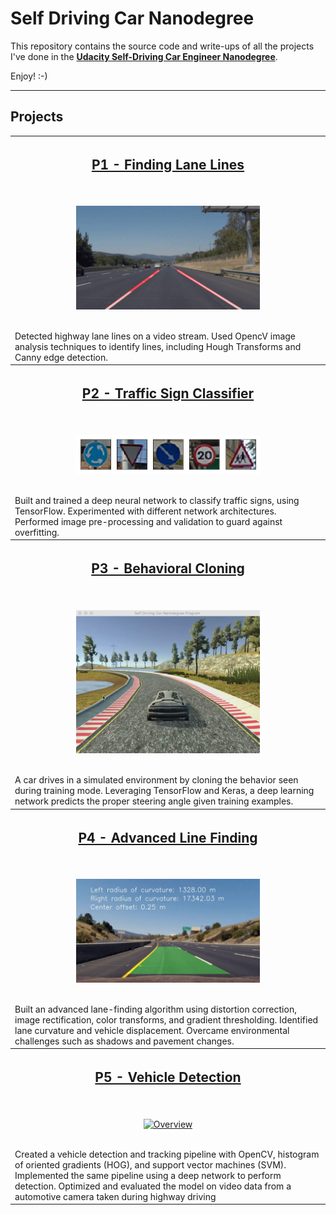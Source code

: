 # Self Driving Car Nanodegree

This repository contains the source code and write-ups of all the projects I've done in the **[Udacity Self-Driving Car Engineer Nanodegree](https://www.udacity.com/course/self-driving-car-engineer-nanodegree--nd013)**.

Enjoy! :-)
    
---
## Projects

<table style="width:100%">

  <tr>
    <th>
    	<h2>
       <a href="./project1-Finding_Lane_Lines">P1 - Finding Lane Lines</a>
       </h2>
    </th>
  </tr>
  <tr>
    <td>
     <br>
      <p align="center">
           <a href="https://youtu.be/rcnngKCxM64"><img src="./project1-Finding_Lane_Lines/img/white_lanes_processed.gif" alt="Overview" width="60%" height="60%"></a>  
      </p>
      <br>
           Detected highway lane lines on a video stream. Used OpencV image analysis techniques to identify lines, including Hough Transforms and Canny edge detection.
    </td>
  </tr>
  
  <tr>
    <th>
    	<h2>
       <a href="./project2-Traffic_Sign_Classifier">P2 - Traffic Sign Classifier</a>
       </h2>
    </th>
  </tr>
  <tr>
    <td>
     <br>
      <p align="center">
           <img src="./project2-Traffic_Sign_Classifier/images/new_images.png" alt="Overview" width="60%" height="60%">
      </p>
      <br>
           Built and trained a deep neural network to classify traffic signs, using TensorFlow. Experimented with different network architectures. Performed image pre-processing and validation to guard against overfitting.
    </td>
  </tr>
  
  <tr>
    <th>
    	<h2>
       <a href="./project3-Behavioral_Cloning">P3 - Behavioral Cloning</a>
       </h2>
    </th>
  </tr>
  <tr>
    <td>
     <br>
      <p align="center">
           <img src="./project3-Behavioral_Cloning/images/game.jpg" alt="Overview" width="60%" height="60%"> 
      </p>
      <br>
           A car drives in a simulated environment by cloning the behavior seen during training mode. Leveraging TensorFlow and Keras, a deep learning network predicts the proper steering angle given training examples.
    </td>
  </tr>
  
  <tr>
    <th>
    	<h2>
       <a href="./project4-Advanced_Lane_Finding">P4 - Advanced Line Finding</a>
       </h2>
    </th>
  </tr>
  <tr>
    <td>
     <br>
      <p align="center">
           <a href="https://www.youtube.com/watch?v=--7s4ZAz3f0&feature=youtu.be"><img src="./project4-Advanced_Lane_Finding/images/video_result.gif" alt="Overview" width="60%" height="60%"></a> 
      </p>
      <br>
           Built an advanced lane-finding algorithm using distortion correction, image rectification, color transforms, and gradient thresholding. Identified lane curvature and vehicle displacement. Overcame environmental challenges such as shadows and pavement changes.
    </td>
  </tr>
  
  <tr>
    <th>
    	<h2>
       <a href="./project5-Vehicle_Detection">P5 - Vehicle Detection</a>
       </h2>
    </th>
  </tr>
  <tr>
    <td>
     <br>
      <p align="center">
           <a href="https://youtu.be/DKvX5ewHNvg"><img src="./project5-Vehicle_Detection/images/vehicle_detection.gif" alt="Overview" width="60%" height="60%"></a> 
      </p>
      <br>
           Created a vehicle detection and tracking pipeline with OpenCV, histogram of oriented gradients (HOG), and support vector machines (SVM). Implemented the same pipeline using a deep network to perform detection. Optimized and evaluated the model on video data from a automotive camera taken during highway driving
    </td>
  </tr>




  
</table>
 
